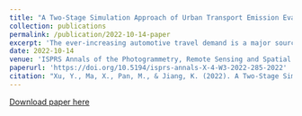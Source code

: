 ```yaml
---
title: "A Two-Stage Simulation Approach of Urban Transport Emission Evaluation Towards Carbon Peak: A Case Study in Suzhou, China"
collection: publications
permalink: /publication/2022-10-14-paper
excerpt: 'The ever-increasing automotive travel demand is a major source of urban carbon emissions. Therefore, it could be an effective way for local governments to achieve carbon peak by optimizing facility distribution and transport management strategies, that results in lower automotive demand. This study adopts a two-stage approach to evaluate the carbon emission performance of a representative Chinese megacity, i.e. Suzhou. The first stage is to predict the carbon peak through multi-scenario sensitivity analysis with respect to three essential factors for the whole city. The second stage is to estimate the link-based carbon emissions with given traffic flow and vehicle operating mode indicators during the peak hour, so as to locate urban areas and/or facilities with higher emission intensity. Then a correlation analysis is further conducted to explore the possible connections between the built environment factors and transport-related carbon emissions.'
date: 2022-10-14
venue: 'ISPRS Annals of the Photogrammetry, Remote Sensing and Spatial Information Sciences'
paperurl: 'https://doi.org/10.5194/isprs-annals-X-4-W3-2022-285-2022'
citation: "Xu, Y., Ma, X., Pan, M., & Jiang, K. (2022). A Two-Stage Simulation Approach of Urban Transport Emission Evaluation Towards Carbon Peak: a Case Study in Suzhou, China. ISPRS Annals of the Photogrammetry, Remote Sensing and Spatial Information Sciences, 10, 285-292."
---
```


[Download paper here](http://sealxuyh.github.io/files/isprs-annals-X-4-W3-2022-285-2022.pdf)
